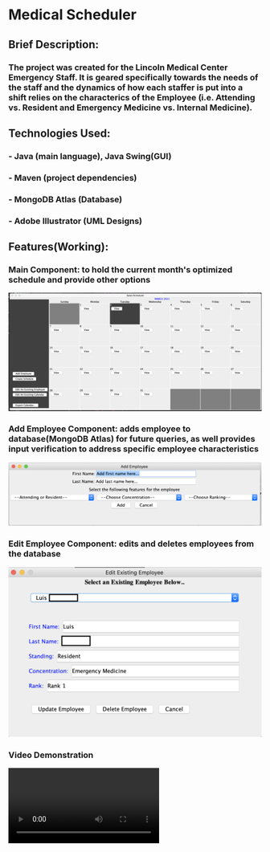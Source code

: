 # Medical Scheduler
## Brief Description:
### The project was created for the Lincoln Medical Center Emergency Staff. It is geared specifically towards the needs of the staff and the dynamics of how each staffer is put into a shift relies on the characterics of the Employee (i.e. Attending vs. Resident and Emergency Medicine vs. Internal Medicine).
## Technologies Used:
### - Java (main language), Java Swing(GUI)
### - Maven (project dependencies)
### - MongoDB Atlas (Database)

### - Adobe Illustrator (UML Designs)

## Features(Working):
### Main Component: to hold the current month's optimized schedule and provide other options
![Image of main calendar component](https://github.com/Salas123/Medical-Scheduler/blob/master/assests/calendarGUI.png)

### Add Employee Component: adds employee to database(MongoDB Atlas) for future queries, as well provides input verification to address specific employee characteristics
![Image of add employee component](https://github.com/Salas123/Medical-Scheduler/blob/master/assests/addEmployeeGUI.png)


### Edit Employee Component: edits and deletes employees from the database
![Image of edit employee component](https://github.com/Salas123/Medical-Scheduler/blob/master/assests/editEmployeeGUI.png)

### Video Demonstration 
![Video of Add and Edit Employee Component](https://github.com/Salas123/Medical-Scheduler/blob/master/assests/edit-add-employee.mp4)
